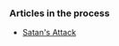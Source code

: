 ### Articles in the process
 - [Satan's Attack](https://github.com/jerrytigerxu/way-reality-life/blob/master/pipeline/Satan's%20attack.md)
